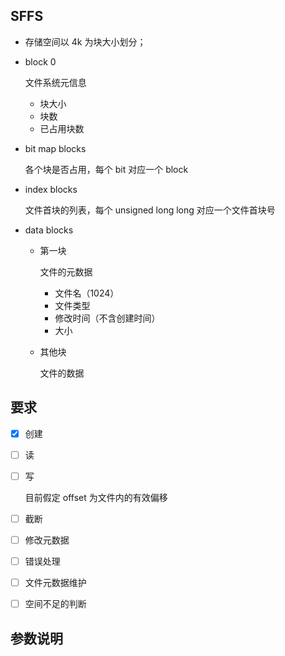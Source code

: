 ## SFFS

* 存储空间以 4k 为块大小划分；

* block 0

  文件系统元信息

  * 块大小
  * 块数
  * 已占用块数

* bit map blocks

  各个块是否占用，每个 bit 对应一个 block

* index blocks

  文件首块的列表，每个 unsigned long long 对应一个文件首块号

* data blocks

  * 第一块

    文件的元数据

    * 文件名（1024）
    * 文件类型
    * 修改时间（不含创建时间）
    * 大小

  * 其他块

    文件的数据

## 要求

- [x] 创建

- [ ] 读

- [ ] 写

  目前假定 offset 为文件内的有效偏移

- [ ] 截断

- [ ] 修改元数据

- [ ] 错误处理

- [ ] 文件元数据维护

- [ ] 空间不足的判断

## 参数说明

